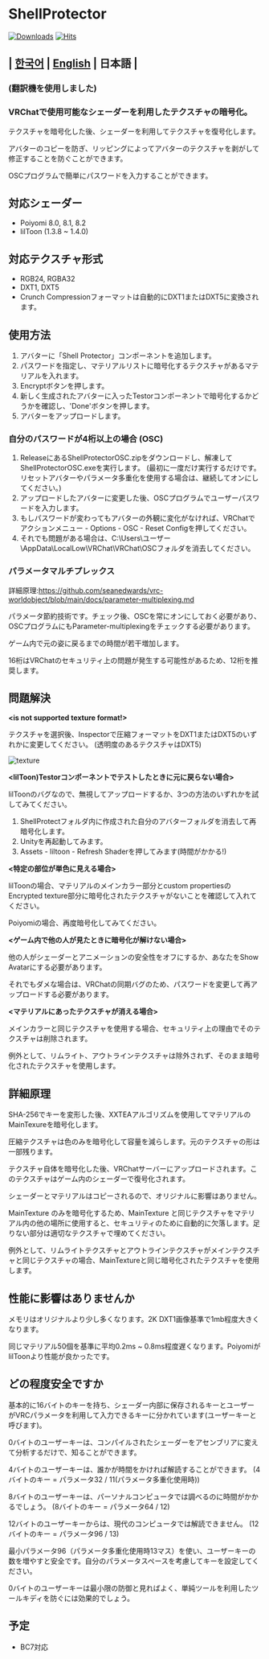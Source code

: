 # ShellProtector

[![Downloads](https://img.shields.io/github/downloads/Shell4026/ShellProtector/total?color=6451f1)](https://github.com/Shell4026/ShellProtector/releases/latest)
[![Hits](https://hits.seeyoufarm.com/api/count/incr/badge.svg?url=https%3A%2F%2Fgithub.com%2FShell4026%2FShellProtector&count_bg=%2379C83D&title_bg=%23555555&icon=&icon_color=%23E7E7E7&title=hits&edge_flat=false)](https://hits.seeyoufarm.com)

## | [한국어](./README.md) | [English](./README.ENG.md) | 日本語 |

### (翻訳機を使用しました)

### **VRChatで使用可能なシェーダーを利用したテクスチャの暗号化**。

テクスチャを暗号化した後、シェーダーを利用してテクスチャを復号化します。

アバターのコピーを防ぎ、リッピングによってアバターのテクスチャを剥がして修正することを防ぐことができます。

OSCプログラムで簡単にパスワードを入力することができます。

## 対応シェーダー
- Poiyomi 8.0, 8.1, 8.2
- lilToon (1.3.8 ~ 1.4.0)

## 対応テクスチャ形式
- RGB24, RGBA32
- DXT1, DXT5
- Crunch Compressionフォーマットは自動的にDXT1またはDXT5に変換されます。

## 使用方法
1. アバターに「Shell Protector」コンポーネントを追加します。
2. パスワードを指定し、マテリアルリストに暗号化するテクスチャがあるマテリアルを入れます。
3. Encryptボタンを押します。
4. 新しく生成されたアバターに入ったTestorコンポーネントで暗号化するかどうかを確認し、'Done'ボタンを押します。
5. アバターをアップロードします。

### 自分のパスワードが4桁以上の場合 (OSC)
1. ReleaseにあるShellProtectorOSC.zipをダウンロードし、解凍してShellProtectorOSC.exeを実行します。 (最初に一度だけ実行するだけです。リセットアバターやパラメータ多重化を使用する場合は、継続してオンにしてください。)
2. アップロードしたアバターに変更した後、OSCプログラムでユーザーパスワードを入力します。
3. もしパスワードが変わってもアバターの外観に変化がなければ、VRChatでアクションメニュー - Options - OSC - Reset Configを押してください。
4. それでも問題がある場合は、C:\Users\ユーザー\AppData\LocalLow\VRChat\VRChat\OSCフォルダを消去してください。

### パラメータマルチプレックス
詳細原理:https://github.com/seanedwards/vrc-worldobject/blob/main/docs/parameter-multiplexing.md

パラメータ節約技術です。チェック後、OSCを常にオンにしておく必要があり、OSCプログラムにもParameter-multiplexingをチェックする必要があります。

ゲーム内で元の姿に戻るまでの時間が若干増加します。

16桁はVRChatのセキュリティ上の問題が発生する可能性があるため、12桁を推奨します。

## 問題解決
**<is not supported texture format!>**

テクスチャを選択後、Inspectorで圧縮フォーマットをDXT1またはDXT5のいずれかに変更してください。 (透明度のあるテクスチャはDXT5)

![texture](https://github.com/Shell4026/ShellProtector/assets/104874910/872f9d15-7b89-4381-b940-00514bd60638)

**<lilToon)Testorコンポーネントでテストしたときに元に戻らない場合>**

lilToonのバグなので、無視してアップロードするか、3つの方法のいずれかを試してみてください。

1. ShellProtectフォルダ内に作成された自分のアバターフォルダを消去して再暗号化します。
2. Unityを再起動してみます。
3. Assets - liltoon - Refresh Shaderを押してみます(時間がかかる!)

**<特定の部位が単色に見える場合>**

lilToonの場合、マテリアルのメインカラー部分とcustom propertiesのEncrypted texture部分に暗号化されたテクスチャがないことを確認して入れてください。

Poiyomiの場合、再度暗号化してみてください。

**<ゲーム内で他の人が見たときに暗号化が解けない場合>**

他の人がシェーダーとアニメーションの安全性をオフにするか、あなたをShow Avatarにする必要があります。

それでもダメな場合は、VRChatの同期バグのため、パスワードを変更して再アップロードする必要があります。

**<マテリアルにあったテクスチャが消える場合>**

メインカラーと同じテクスチャを使用する場合、セキュリティ上の理由でそのテクスチャは削除されます。

例外として、リムライト、アウトラインテクスチャは除外されず、そのまま暗号化されたテクスチャを使用します。

## 詳細原理
SHA-256でキーを変形した後、XXTEAアルゴリズムを使用してマテリアルのMainTexureを暗号化します。

圧縮テクスチャは色のみを暗号化して容量を減らします。元のテクスチャの形は一部残ります。

テクスチャ自体を暗号化した後、VRChatサーバーにアップロードされます。このテクスチャはゲーム内のシェーダーで復号化されます。

シェーダーとマテリアルはコピーされるので、オリジナルに影響はありません。

MainTexture のみを暗号化するため、MainTexture と同じテクスチャをマテリアル内の他の場所に使用すると、セキュリティのために自動的に欠落します。足りない部分は適切なテクスチャで埋めてください。

例外として、リムライトテクスチャとアウトラインテクスチャがメインテクスチャと同じテクスチャの場合、MainTextureと同じ暗号化されたテクスチャを使用します。

## 性能に影響はありませんか
メモリはオリジナルより少し多くなります。2K DXT1画像基準で1mb程度大きくなります。

同じマテリアル50個を基準に平均0.2ms ~ 0.8ms程度遅くなります。PoiyomiがlilToonより性能が良かったです。

## どの程度安全ですか
基本的に16バイトのキーを持ち、シェーダー内部に保存されるキーとユーザーがVRCパラメータを利用して入力できるキーに分かれています(ユーザーキーと呼びます)。

0バイトのユーザーキーは、コンパイルされたシェーダーをアセンブリアに変えて分析するだけで、知ることができます。

4バイトのユーザーキーは、誰かが時間をかければ解読することができます。 (4バイトのキー = パラメータ32 / 11(パラメータ多重化使用時))

8バイトのユーザーキーは、パーソナルコンピュータでは調べるのに時間がかかるでしょう。 (8バイトのキー = パラメータ64 / 12)

12バイトのユーザーキーからは、現代のコンピュータでは解読できません。 (12バイトのキー = パラメータ96 / 13)

最小パラメータ96（パラメータ多重化使用時13マス）を使い、ユーザーキーの数を増やすと安全です。自分のパラメータスペースを考慮してキーを設定してください。

0バイトのユーザーキーは最小限の防御と見ればよく、単純ツールを利用したツールキディを防ぐには効果的でしょう。
 
## 予定
- BC7対応
